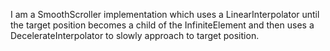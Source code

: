 I am a SmoothScroller implementation which uses a LinearInterpolator until the target position becomes a child of the InfiniteElement and then uses a DecelerateInterpolator to slowly approach to target position.